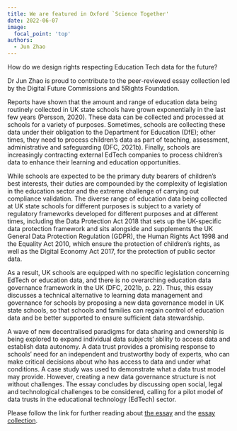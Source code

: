 ```yaml
---
title: We are featured in Oxford `Science Together'
date: 2022-06-07
image:
  focal_point: 'top'
authors:
  - Jun Zhao
---
```



How do we design rights respecting Education Tech data for the future? 

 
Dr Jun Zhao is proud to contribute to the peer-reviewed essay collection led by the Digital Future Commissions and 5Rights Foundation.
 

Reports have shown that the amount and range of education data being routinely collected in UK state schools have grown exponentially in the last few years (Persson, 2020). These data can be collected and processed at schools for a variety of purposes. Sometimes, schools are collecting these data under their obligation to the Department for Education (DfE); other times, they need to process children’s data as part of teaching, assessment, administrative and safeguarding (DFC, 2021b). Finally, schools are increasingly contracting external EdTech companies to process children’s data to enhance their learning and education opportunities.

 

While schools are expected to be the primary duty bearers of children’s best interests, their duties are compounded by the complexity of legislation in the education sector and the extreme challenge of carrying out compliance validation. The diverse range of education data being collected at UK state schools for different purposes is subject to a variety of regulatory frameworks developed for different purposes and at different times, including the Data Protection Act 2018 that sets up the UK-specific data protection framework and sits alongside and supplements the UK General Data Protection Regulation (GDPR), the Human Rights Act 1998 and the Equality Act 2010, which ensure the protection of children’s rights, as well as the Digital Economy Act 2017, for the protection of public sector data.

 

As a result, UK schools are equipped with no specific legislation concerning EdTech or education data, and there is no overarching education data governance framework in the UK (DFC, 2021b, p. 22). Thus, this essay discusses a technical alternative to learning data management and governance for schools by proposing a new data governance model in UK state schools, so that schools and families can regain control of education data and be better supported to ensure sufficient data stewardship.

A wave of new decentralised paradigms for data sharing and ownership is being explored to expand individual data subjects’ ability to access data and establish data autonomy. A data trust provides a promising response to schools’ need for an independent and trustworthy body of experts, who can make critical decisions about who has access to data and under what conditions. A case study was used to demonstrate what a data trust model may provide. However, creating a new data governance structure is not without challenges. The essay concludes by discussing open social, legal and technological challenges to be considered, calling for a pilot model of data trusts in the educational technology (EdTech) sector.

 

Please follow the link for further reading about [the essay](https://educationdatafutures.digitalfuturescommission.org.uk/essays/rethinking-data-futures/call-new-data-governance-datafied-childhood) and the [essay collection](https://educationdatafutures.digitalfuturescommission.org.uk).